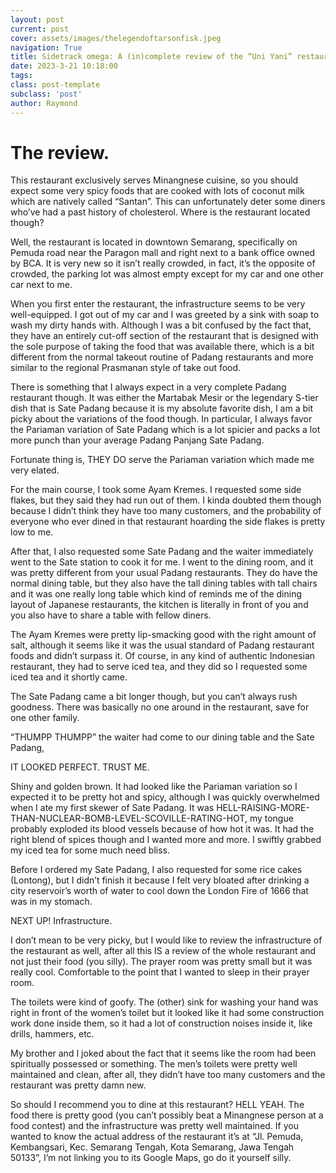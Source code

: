```yaml
---
layout: post
current: post
cover: assets/images/thelegendoftarsonfisk.jpeg
navigation: True
title: Sidetrack omega: A (in)complete review of the “Uni Yani” restaurant in downtown Semarang.
date: 2023-3-21 10:18:00
tags:
class: post-template
subclass: 'post'
author: Raymond
---
```


# The review.

This restaurant exclusively serves Minangnese cuisine, so you should expect some very spicy foods that are cooked with lots of coconut milk which are natively called “Santan”.
This can unfortunately deter some diners who’ve had a past history of cholesterol.
Where is the restaurant located though?

Well, the restaurant is located in downtown Semarang, specifically on Pemuda road near the Paragon mall and right next to a bank office owned by BCA.
It is very new so it isn’t really crowded, in fact, it’s the opposite of crowded, the parking lot was almost empty except for my car and one other car next to me.

When you first enter the restaurant, the infrastructure seems to be very well-equipped. I got out of my car and I was greeted by a sink with soap to wash my dirty hands with.
Although I was a bit confused by the fact that, they have an entirely cut-off section of the restaurant that is designed with the sole purpose of taking the food that was available there, which is a bit different from the normal takeout routine of Padang restaurants and more similar to the regional Prasmanan style of take out food.

There is something that I always expect in a very complete Padang restaurant though. It was either the Martabak Mesir or the legendary S-tier dish that is Sate Padang because it is my absolute favorite dish, I am a bit picky about the variations of the food though. In particular, I always favor the Pariaman variation of Sate Padang which is a lot spicier and packs a lot more punch than your average Padang Panjang Sate Padang. 

Fortunate thing is, THEY DO serve the Pariaman variation which made me very elated.

For the main course, I took some Ayam Kremes. I requested some side flakes, but they said they had run out of them. I kinda doubted them though because I didn’t think they have too many customers, and the probability of everyone who ever dined in that restaurant hoarding the side flakes is pretty low to me.

After that, I also requested some Sate Padang and the waiter immediately went to the Sate station to cook it for me. 
I went to the dining room, and it was pretty different from your usual Padang restaurants. 
They do have the normal dining table, but they also have the tall dining tables with tall chairs and it was one really long table which kind of reminds me of the dining layout of Japanese restaurants, the kitchen is literally in front of you and you also have to share a table with fellow diners.

The Ayam Kremes were pretty lip-smacking good with the right amount of salt, although it seems like it was the usual standard of Padang restaurant foods and didn’t surpass it.
Of course, in any kind of authentic Indonesian restaurant, they had to serve iced tea, and they did so I requested some iced tea and it shortly came.

The Sate Padang came a bit longer though, but you can’t always rush goodness. 
There was basically no one around in the restaurant, save for one other family. 

“THUMPP THUMPP” the waiter had come to our dining table and the Sate Padang,

IT LOOKED PERFECT. TRUST ME.

Shiny and golden brown. It had looked like the Pariaman variation so I expected it to be pretty hot and spicy, although I was quickly overwhelmed when I ate my first skewer of Sate Padang.
It was HELL-RAISING-MORE-THAN-NUCLEAR-BOMB-LEVEL-SCOVILLE-RATING-HOT, my tongue probably exploded its blood vessels because of how hot it was. It had the right blend of spices though and I wanted more and more.
I swiftly grabbed my iced tea for some much need bliss.

Before I ordered my Sate Padang, I also requested for some rice cakes (Lontong), but I didn’t finish it because I felt very bloated after drinking a city reservoir’s worth of water to cool down the London Fire of 1666 that was in my stomach.

NEXT UP! Infrastructure.

I don’t mean to be very picky, but I would like to review the infrastructure of the restaurant as well, after all this IS a review of the whole restaurant and not just their food (you silly).
The prayer room was pretty small but it was really cool. Comfortable to the point that I wanted to sleep in their prayer room.

The toilets were kind of goofy. 
The (other) sink for washing your hand was right in front of the women’s toilet but it looked like it had some construction work done inside them, so it had a lot of construction noises inside it, like drills, hammers, etc.

My brother and I joked about the fact that it seems like the room had been spiritually possessed or something. The men’s toilets were pretty well maintained and clean, after all, they didn’t have too many customers and the restaurant was pretty damn new.

So should I recommend you to dine at this restaurant? HELL YEAH. The food there is pretty good (you can’t possibly beat a Minangnese person at a food contest) and the infrastructure was pretty well maintained. If you wanted to know the actual address of the restaurant it’s at “Jl. Pemuda, Kembangsari, Kec. Semarang Tengah, Kota Semarang, Jawa Tengah 50133”, I’m not linking you to its Google Maps, go do it yourself silly.

